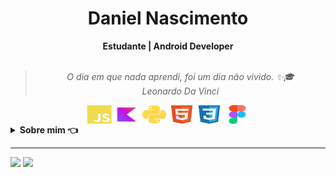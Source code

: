 <h1 align="center"> Daniel Nascimento</h1>

<div align="center">
<b>Estudante | Android Developer</b>
<br>
<br>

<blockquote>
    <p><i>
        O dia em que nada aprendi, foi um dia não vivido. ✨🎓
        <br>
        Leonardo Da Vinci
    </i></p>
</blockquote> 
</div>

<div align="center" style="display: inline_block">
  <img align="center" alt="JavaScript" height="30" width="40" src="https://raw.githubusercontent.com/devicons/devicon/master/icons/javascript/javascript-plain.svg">
  <img align="center" alt="Kotlin" height="30" width="40" src="https://raw.githubusercontent.com/devicons/devicon/master/icons/kotlin/kotlin-original.svg">
  <img align="center" alt="Python" height="30" width="40" src="https://raw.githubusercontent.com/devicons/devicon/master/icons/python/python-plain.svg">
  <img align="center" alt="HTML" height="30" width="40" src="https://raw.githubusercontent.com/devicons/devicon/master/icons/html5/html5-original.svg">
  <img align="center" alt="CSS" height="30" width="40" src="https://raw.githubusercontent.com/devicons/devicon/master/icons/css3/css3-original.svg">
  <img align="center" alt="Figma" height="30" width="40" src="https://raw.githubusercontent.com/devicons/devicon/master/icons/figma/figma-original.svg">
</div>

<details closed>
<summary> <b> Sobre mim 👈 </b></summary>
<br>
Estudante de Análise e Desenvolvimento de Sistemas e Desenvolvedor Android.
 
<br>
<br>

Meus principais conhecimentos em tecnologias são **Kotlin**, **JavaScript**, **HTML5**, **CSS3** e **Python**.
   
<div align="center" style="display:&nbsp;inline_block">
<br>
  <a href="https://github.com/danielrn07">
  <img height="150em" src="https://github-readme-stats.vercel.app/api?username=danielrn07&show_icons=true&theme=tokyonight&include_all_commits=true&count_private=true&locale=pt-br"/>
  <img height="150em" src="https://github-readme-stats.vercel.app/api/top-langs/?username=danielrn07&layout=compact&langs_count=7&theme=tokyonight&locale=pt-br"/>
</div>

</details>
   
---
 
<div>
 <a href="https://www.linkedin.com/in/danielrn07/" target="_blank"><img src="https://img.shields.io/badge/LinkedIn-0077B5?style=for-the-badge&logo=linkedin&logoColor=white" target="_blank"></a> 
 <a href = "mailto:pdaniel.contato@gmail.com"><img src="https://img.shields.io/badge/-Gmail-%23333?style=for-the-badge&logo=gmail&logoColor=white" target="_blank"></a>
</div>

